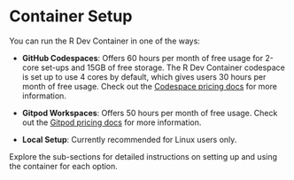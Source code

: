 # Container Setup

You can run the R Dev Container in one of the ways:

- **GitHub Codespaces**: Offers 60 hours per month of free usage for 2-core set-ups and 15GB of free storage. The R Dev Container codespace is set up to use 4 cores by default, which gives users 30 hours per month of free usage. Check out the [Codespace pricing docs](https://docs.github.com/en/billing/managing-billing-for-github-codespaces/about-billing-for-github-codespaces#about-github-codespaces-pricing) for more information.

- **Gitpod Workspaces**: Offers 50 hours per month of free usage. Check out the [Gitpod pricing docs](https://www.gitpod.io/pricing) for more information.

- **Local Setup**: Currently recommended for Linux users only.

Explore the sub-sections for detailed instructions on setting up and using the container for each option.